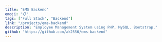 ```yaml
---
title: "EMS Backend"
emoji: "📋"
tags: ["Full Stack", "Backend"]
link: "/projects/ems-backend"
description: "Employee Management System using PHP, MySQL, Bootstrap."
github: "https://github.com/ak2556/ems-backend"
---
```

